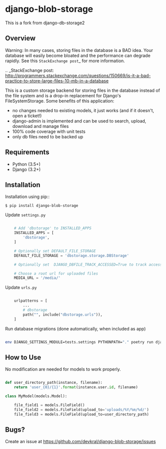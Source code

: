 # django-blob-storage

This is a fork from django-db-storage2

## Overview

Warning: In many cases, storing files in the database is a BAD idea. Your database will easily become bloated and the performance can degrade rapidly. See this `StackExchange post`\_ for more information.

.. \_StackExchange post: http://programmers.stackexchange.com/questions/150669/is-it-a-bad-practice-to-store-large-files-10-mb-in-a-database

This is a custom storage backend for storing files in the database instead of the file system and is a drop-in replacement for Django's FileSystemStorage. Some benefits of this application:

-   no changes needed to existing models, it just works (and if it doesn't, open a ticket!)
-   django-admin is implemented and can be used to search, upload, download and manage files
-   100% code coverage with unit tests
-   only db files need to be backed up

## Requirements

-   Python (3.5+)
-   Django (3.2+)

## Installation

Installation using pip::

    $ pip install django-blob-storage

Update `settings.py`

```python

    # Add 'dbstorage' to INSTALLED_APPS
    INSTALLED_APPS = [
        'dbstorage',
    ]

    # Optionally set DEFAULT_FILE_STORAGE
    DEFAULT_FILE_STORAGE = 'dbstorage.storage.DBStorage'

    # Optionally set  DJANGO_DBFILE_TRACK_ACCESSED=True to track accessed times

    # Choose a root url for uploaded files
    MEDIA_URL = '/media/'
```

Update `urls.py`

```python

    urlpatterns = [
        ...
        # dbstorage
        path("", include("dbstorage.urls")),
    ]
```

Run database migrations (done automatically, when included as app)

```sh

env DJANGO_SETTINGS_MODULE=tests.settings PYTHONPATH="." poetry run django-admin migrate


```

## How to Use

No modification are needed for models to work properly.

```python

def user_directory_path(instance, filename):
    return 'user_{0}/{1}'.format(instance.user.id, filename)

class MyModel(models.Model):

    file_field1 = models.FileField()
    file_field2 = models.FileField(upload_to='uploads/%Y/%m/%d/')
    file_field3 = models.FileField(upload_to=user_directory_path)
```

## Bugs?

Create an issue at https://github.com/devkral/django-blob-storage/issues
